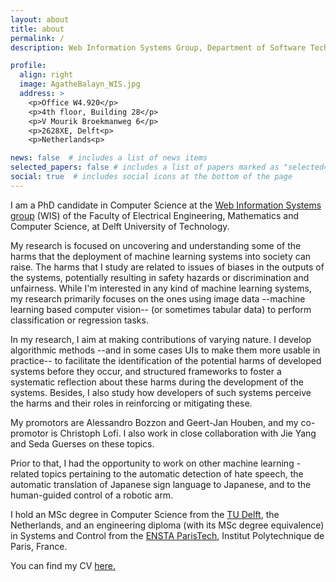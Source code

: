 ```yaml
---
layout: about
title: about
permalink: /
description: Web Information Systems Group, Department of Software Technology, Faculty of Electrical Engineering, Mathematics and Computer Science, TU Delft

profile:
  align: right
  image: AgatheBalayn_WIS.jpg
  address: >
    <p>Office W4.920</p>
    <p>4th floor, Building 28</p>
    <p>V Mourik Broekmanweg 6</p>
    <p>2628XE, Delft<p>
    <p>Netherlands<p>

news: false  # includes a list of news items
selected_papers: false # includes a list of papers marked as "selected={true}"
social: true  # includes social icons at the bottom of the page
---
```



I am a PhD candidate in Computer Science at the <a href="https://www.tudelft.nl/ewi/over-de-faculteit/afdelingen/software-technology/web-information-systems/">Web Information Systems group</a> (WIS) of the Faculty of Electrical Engineering, Mathematics and Computer Science, at Delft University of Technology.

My research is focused on uncovering and understanding some of the harms that the deployment of machine learning systems into society can raise. 
The harms that I study are related to issues of biases in the outputs of the systems, potentially resulting in safety hazards or discrimination and unfairness.
While I'm interested in any kind of machine learning systems, my research primarily focuses on the ones using image data --machine learning based computer vision-- (or sometimes tabular data) to perform classification or regression tasks. 

In my research, I aim at making contributions of varying nature. I develop algorithmic methods --and in some cases UIs to make them more usable in practice-- to facilitate the identification of the potential harms of developed systems before they occur, and structured frameworks to foster a systematic reflection about these harms during the development of the systems. Besides, I also study how developers of such systems perceive the harms and their roles in reinforcing or mitigating these.

My promotors are Alessandro Bozzon and Geert-Jan Houben, and my co-promotor is Christoph Lofi. I also work in close collaboration with Jie Yang and Seda Guerses on these topics. 

Prior to that, I had the opportunity to work on other machine learning -related topics pertaining to the automatic detection of hate speech, the automatic translation of Japanese sign language to Japanese, and to the human-guided control of a robotic arm.

I hold an MSc degree in Computer Science from the <a href="www.tudelft.nl">TU Delft</a>, the Netherlands, and an engineering diploma (with its MSc degree equivalence) in Systems and Control from the <a href="https://www.ensta-paris.fr/en">ENSTA ParisTech</a>, Institut Polytechnique de Paris, France.

You can find my CV <a href="agathe-balayn.github.io/assets/pdf/Curriculum_Vitae_v2.pdf" target="_blank">here.</a>
